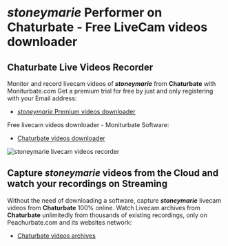 # _stoneymarie_ Performer on Chaturbate - Free LiveCam videos downloader

## Chaturbate Live Videos Recorder

Monitor and record livecam videos of **_stoneymarie_** from **Chaturbate** with Moniturbate.com
Get a premium trial for free by just and only registering with your Email address:
* [_stoneymarie_ Premium videos downloader](https://moniturbate.com/request-demo-licence-key.html)

Free livecam videos downloader - Moniturbate Software:
* [Chaturbate videos downloader](https://moniturbate.com/moniturbate-download-software.html)

![_stoneymarie_ livecam videos recorder](https://peachurnet.com/templates/moniturbate-software.png)


## Capture _stoneymarie_ videos from the Cloud and watch your recordings on Streaming

Without the need of downloading a software, capture **_stoneymarie_** livecam videos from **Chaturbate** 100% online.
Watch Livecam archives from **Chaturbate** unlimitedly from thousands of existing recordings, only on Peachurbate.com and its websites network:
* [Chaturbate videos archives](https://peachurnet.com/)